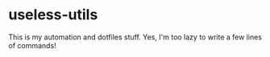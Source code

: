 # useless-utils
This is my automation and dotfiles stuff. Yes, I'm too lazy to write a few lines of commands!
